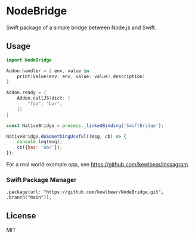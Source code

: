 # NodeBridge

Swift package of a simple bridge between Node.js and Swift.

## Usage

```swift
import NodeBridge

Addon.handler = { env, value in
    print(Value(env: env, value: value).description)
}

Addon.ready = {
    Addon.callJS(dict: [
        "foo": "bar",
    ])
}
```

```javascript
const NativeBridge = process._linkedBinding('SwiftBridge');

NativeBridge.doSomethingUseful((msg, cb) => {
    console.log(msg);
    cb({baz: 'abc'});
});
```

For a real world example app, see https://github.com/kewlbear/Inssagram.

### Swift Package Manager

```
.package(url: "https://github.com/kewlbear/NodeBridge.git", .branch("main")),
```

## License

MIT
